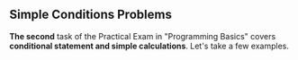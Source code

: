 ## Simple Conditions Problems

**The second** task of the Practical Exam in "Programming Basics" covers **conditional statement and simple calculations**. Let's take a few examples.
